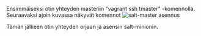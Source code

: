 Ensimmäiseksi otin yhteyden masteriin "vagrant ssh tmaster" -komennolla. Seuraavaksi ajoin kuvassa näkyvät komennot
![salt-master asennus](https://user-images.githubusercontent.com/104196551/231207759-4a7f40e1-f62b-41d0-a78b-1ecf096ad15c.png)

Tämän jälkeen otin yhteyden orjaan ja asensin salt-minionin.
